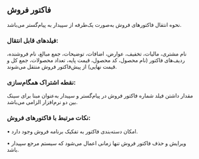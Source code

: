 ## فاکتور فروش

نحوه انتقال فاکتورهای فروش به‌صورت یک‌طرفه از سپیدار به پیام‌گستر می‌باشد.

### فیلدهای قابل انتقال: 

نام مشتری، مالیات، تخفیف، عوارض، اضافات، توضیحات، جمع مبالغ، نام فروشنده، ردیف‌های فاکتور (نام محصول، کد محصول، قیمت پایه، تعداد محصولات، جمع کل و قیمت نهایی) از پیش‌فاکتور فروش منتقل می‌شوند.

### نقطه اشتراک همگام‌سازی:

مقدار داشتن فیلد شماره فاکتور فروش در پیام‌گستر و سپیدار به‌عنوان مبنا برای سینک بین دو نرم‌افزار الزامی می‌باشد.

### نکات مرتبط با فاکتورهای فروش:

•    امکان دسته‌بندی فاکتور به تفکیک برنامه فروش وجود دارد.

•    ویرایش و حذف فاکتور فروش تنها زمانی اعمال می‌شود که سیستم مرجع سپیدار باشد.
